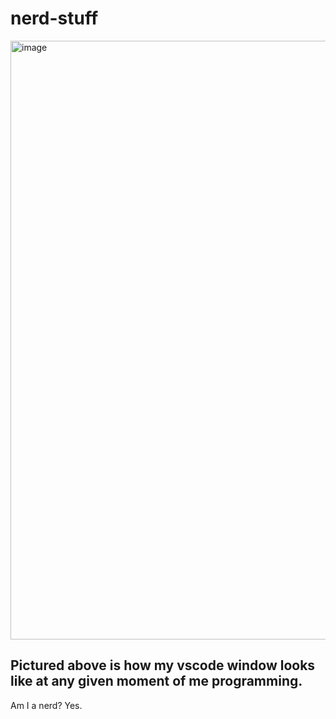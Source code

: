 # nerd-stuff
<img width="958" alt="image" src="https://user-images.githubusercontent.com/110700696/206353188-0884cafb-6434-4a97-82bb-3f94d024e2c7.png">

Pictured above is how my vscode window looks like at any given moment of me programming.
---

Am I a nerd? Yes.
